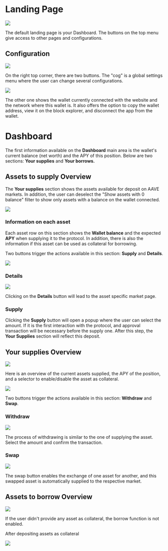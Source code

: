# Landing Page

![](https://i.imgur.com/CfmicbK.png)

The default landing page is your Dashboard. The buttons on the top menu give access to other pages and configurations.

## Configuration
![](https://i.imgur.com/aejOren.png)

On the right top corner, there are two buttons. The "cog" is a global settings menu where the user can change several configurations.

![](https://i.imgur.com/VCb6laO.png)

The other one shows the wallet currently connected with the website and the network where this wallet is. It also offers the option to copy the wallet address, view it on the block explorer, and disconnect the app from the wallet.  

# Dashboard

The first information available on the **Dashboard** main area is the wallet's current balance (net worth) and the APY of this position.
Below are two sections: **Your supplies** and **Your borrows.**

## Assets to supply Overview

The **Your supplies** section shows the assets available for deposit on AAVE markets. In addition, the user can deselect the "Show assets with 0 balance" filter to show only assets with a balance on the wallet connected.

![](https://i.imgur.com/l8TSh8O.gif)

### Information on each asset

Each asset row on this section shows the **Wallet balance** and the expected **APY** when supplying it to the protocol. In addition, there is also the information if this asset can be used as collateral for borrowing.

Two buttons trigger the actions available in this section: **Supply** and **Details**.

![](https://i.imgur.com/2DK7n7Y.gif)

### Details

![](https://i.imgur.com/ndI34gm.png)

Clicking on the **Details** button will lead to the asset specific market page.

### Supply

Clicking the **Supply** button will open a popup where the user can select the amount. If it is the first interaction with the protocol, and approval transaction will be necessary before the supply one.
After this step, the **Your Supplies** section will reflect this deposit.


## Your supplies Overview

![](https://i.imgur.com/lUlBviP.gif)

Here is an overview of the current assets supplied, the APY of the position, and a selector to enable/disable the asset as collateral.

![](https://i.imgur.com/0IoV16d.png)


Two buttons trigger the actions available in this section: **Withdraw** and **Swap**.

### Withdraw

![](https://i.imgur.com/kEFcIqo.gif)

The process of withdrawing is similar to the one of supplying the asset. Select the amount and confirm the transaction.

### Swap

![](https://i.imgur.com/J0jJAqM.gif)

The swap button enables the exchange of one asset for another, and this swapped asset is automatically supplied to the respective market.

## Assets to borrow Overview

![](https://i.imgur.com/8PKvCB2.png)

If the user didn't provide any asset as collateral, the borrow function is not enabled.

After depositing assets as collateral

![](https://i.imgur.com/lIHdDPM.png)
